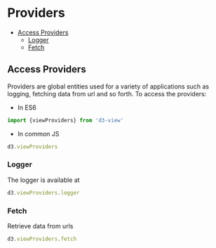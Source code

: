 # Providers

<!-- START doctoc generated TOC please keep comment here to allow auto update -->
<!-- DON'T EDIT THIS SECTION, INSTEAD RE-RUN doctoc TO UPDATE -->


- [Access Providers](#access-providers)
  - [Logger](#logger)
  - [Fetch](#fetch)

<!-- END doctoc generated TOC please keep comment here to allow auto update -->


## Access Providers

Providers are global entities used for a variety of applications such as logging, fetching data from url and so forth. To access the providers:

* In ES6
```javascript
import {viewProviders} from 'd3-view'
```
* In common JS
```javascript
d3.viewProviders
```

### Logger

The logger is available at
```javascript
d3.viewProviders.logger
```

### Fetch

Retrieve data from urls
```javascript
d3.viewProviders.fetch
```
